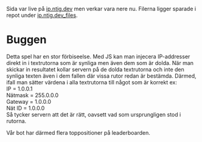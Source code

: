 Sida var live på [ip.ntig.dev](https://ip.ntig.dev/) men verkar vara nere nu. Filerna ligger sparade i repot under [ip.ntig.dev_files](./ip.ntig.dev_files).

# Buggen

Detta spel har en stor förbiseelse. Med JS kan man injecera IP-addresser direkt in i textrutorna som är synliga men även dem som är dolda. 
När man skickar in resultatet kollar servern på de dolda textrutorna och inte den synliga texten även i dem fallen där vissa rutor redan är bestämda. 
Därmed, ifall man sätter värdena i alla textrutorna till något som är korrekt ex:  
IP = 1.0.0.1  
Nätmask = 255.0.0.0  
Gateway = 1.0.0.0  
Nät ID = 1.0.0.0  
Så tycker servern att det är rätt, oavsett vad som ursprungligen stod i rutorna.

Vår bot har därmed flera toppositioner på leaderboarden.
